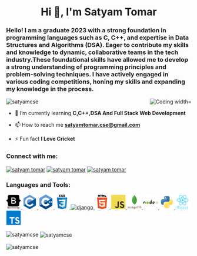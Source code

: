 <h1 align="center">Hi 👋, I'm Satyam Tomar</h1>
<h3 >Hello! I am a  graduate 2023 with a strong foundation in programming languages such as C, C++, and expertise in Data Structures and Algorithms (DSA). Eager to contribute my skills and knowledge to dynamic, collaborative teams in the tech industry.These foundational skills have allowed me to develop a strong understanding of programming principles and problem-solving techniques. I have actively engaged in various coding competitions, honing my skills and expanding my knowledge in the process.</h3>
<img align="right" alt="Coding width="400" src="https://th.bing.com/th/id/OIP.wNGxHlTCsH9zU90WDouoDQHaFj?w=236&h=180&c=7&r=0&o=5&dpr=1.3&pid=1.7">

<p align="left"> <img src="https://komarev.com/ghpvc/?username=satyamcse&label=Profile%20views&color=0e75b6&style=flat" alt="satyamcse" /> </p>

- 🌱 I’m currently learning **C,C++,DSA And Full Stack Web Development**

- 📫 How to reach me **satyamtomar.cse@gmail.com**

- ⚡ Fun fact **I Love Cricket**

<h3 align="left">Connect with me:</h3>
<p align="left">
<a href="https://www.linkedin.com/in/satyam-tomar-639392253?lipi=urn%3Ali%3Apage%3Ad_flagship3_profile_view_base_contact_details%3B3pSA2EtxTqu3EZW06ipvyw%3D%3D" target="blank"><img align="center" src="https://raw.githubusercontent.com/rahuldkjain/github-profile-readme-generator/master/src/images/icons/Social/linked-in-alt.svg" alt="satyam tomar" height="30" width="40" /></a>
<a href="https://www.hackerrank.com/satyam tomar" target="blank"><img align="center" src="https://raw.githubusercontent.com/rahuldkjain/github-profile-readme-generator/master/src/images/icons/Social/hackerrank.svg" alt="satyam tomar" height="30" width="40" /></a>
<a href="https://www.leetcode.com/satyam tomar" target="blank"><img align="center" src="https://raw.githubusercontent.com/rahuldkjain/github-profile-readme-generator/master/src/images/icons/Social/leet-code.svg" alt="satyam tomar" height="30" width="40" /></a>
</p>

<h3 align="left">Languages and Tools:</h3>
<p align="left"> <a href="https://getbootstrap.com" target="_blank" rel="noreferrer"> <img src="https://raw.githubusercontent.com/devicons/devicon/master/icons/bootstrap/bootstrap-plain-wordmark.svg" alt="bootstrap" width="40" height="40"/> </a> <a href="https://www.cprogramming.com/" target="_blank" rel="noreferrer"> <img src="https://raw.githubusercontent.com/devicons/devicon/master/icons/c/c-original.svg" alt="c" width="40" height="40"/> </a> <a href="https://www.w3schools.com/cpp/" target="_blank" rel="noreferrer"> <img src="https://raw.githubusercontent.com/devicons/devicon/master/icons/cplusplus/cplusplus-original.svg" alt="cplusplus" width="40" height="40"/> </a> <a href="https://www.w3schools.com/css/" target="_blank" rel="noreferrer"> <img src="https://raw.githubusercontent.com/devicons/devicon/master/icons/css3/css3-original-wordmark.svg" alt="css3" width="40" height="40"/> </a> <a href="https://www.djangoproject.com/" target="_blank" rel="noreferrer"> <img src="https://cdn.worldvectorlogo.com/logos/django.svg" alt="django" width="40" height="40"/> </a> <a href="https://www.w3.org/html/" target="_blank" rel="noreferrer"> <img src="https://raw.githubusercontent.com/devicons/devicon/master/icons/html5/html5-original-wordmark.svg" alt="html5" width="40" height="40"/> </a> <a href="https://developer.mozilla.org/en-US/docs/Web/JavaScript" target="_blank" rel="noreferrer"> <img src="https://raw.githubusercontent.com/devicons/devicon/master/icons/javascript/javascript-original.svg" alt="javascript" width="40" height="40"/> </a> <a href="https://www.mongodb.com/" target="_blank" rel="noreferrer"> <img src="https://raw.githubusercontent.com/devicons/devicon/master/icons/mongodb/mongodb-original-wordmark.svg" alt="mongodb" width="40" height="40"/> </a> <a href="https://nodejs.org" target="_blank" rel="noreferrer"> <img src="https://raw.githubusercontent.com/devicons/devicon/master/icons/nodejs/nodejs-original-wordmark.svg" alt="nodejs" width="40" height="40"/> </a> <a href="https://www.python.org" target="_blank" rel="noreferrer"> <img src="https://raw.githubusercontent.com/devicons/devicon/master/icons/python/python-original.svg" alt="python" width="40" height="40"/> </a> <a href="https://reactjs.org/" target="_blank" rel="noreferrer"> <img src="https://raw.githubusercontent.com/devicons/devicon/master/icons/react/react-original-wordmark.svg" alt="react" width="40" height="40"/> </a> <a href="https://www.typescriptlang.org/" target="_blank" rel="noreferrer"> <img src="https://raw.githubusercontent.com/devicons/devicon/master/icons/typescript/typescript-original.svg" alt="typescript" width="40" height="40"/> </a> </p>

<p><img align="left" src="https://github-readme-stats.vercel.app/api/top-langs?username=satyamcse&show_icons=true&locale=en&layout=compact" alt="satyamcse" /></p>

<p>&nbsp;<img align="center" src="https://github-readme-stats.vercel.app/api?username=satyamcse&show_icons=true&locale=en" alt="satyamcse" /></p>

<p><img align="center" src="https://github-readme-streak-stats.herokuapp.com/?user=satyamcse&" alt="satyamcse" /></p>
